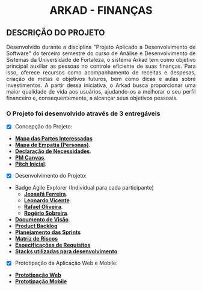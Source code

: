 <h1 align="center"> ARKAD - FINANÇAS </h1>

## DESCRIÇÃO DO PROJETO

<p align="justify">
 Desenvolvido durante a disciplina "Projeto Aplicado a Desenvolvimento de Software" do terceiro semestre do curso de Análise e Desenvolvimento de Sistemas da Universidade de Fortaleza, o sistema Arkad tem como objetivo principal auxiliar as pessoas no controle eficiente de suas finanças. Para isso, oferece recursos como acompanhamento de receitas e despesas, criação de metas e objetivos futuros, bem como dicas e aulas sobre investimentos. A partir dessa iniciativa, o Arkad busca proporcionar uma maior qualidade de vida aos usuários, ajudando-os a melhorar o seu perfil financeiro e, consequentemente, a alcançar seus objetivos pessoais.
 </p>

### O Projeto foi desenvolvido através de 3 entregáveis

- [x] Concepção do Projeto:
- [**Mapa das Partes Interessadas**](https://docs.google.com/document/d/1yZN9z0CAWfIGxo1EZhPLgXNFlgm4jXHx/edit?usp=share_link&ouid=109875806438110624967&rtpof=true&sd=true)
- [**Mapa de Empatia (Personas)**](https://drive.google.com/drive/folders/1zdpvCsRw2NKQr0Sw0Cd8srMQXbOyHhy5?usp=share_link).
- [**Declaração de Necessidades**](https://docs.google.com/document/d/1yZN9z0CAWfIGxo1EZhPLgXNFlgm4jXHx/edit?usp=share_link&ouid=109875806438110624967&rtpof=true&sd=true).
- [**PM Canvas**](https://docs.google.com/spreadsheets/d/1EoBdfz2naj_-vFGkVmKFQPjGIFZ_Vz8N/edit?usp=share_link&ouid=109875806438110624967&rtpof=true&sd=true).
- [**Pitch Inicial**](https://docs.google.com/spreadsheets/d/1EoBdfz2naj_-vFGkVmKFQPjGIFZ_Vz8N/edit?usp=share_link&ouid=109875806438110624967&rtpof=true&sd=true).
- [x] Desenvolvimento do Projeto:
- Badge Agile Explorer (Individual para cada participante)
  - [**Jeosafá Ferreira**]().
  - [**Leonardo Vicente**](https://drive.google.com/file/d/145dhdpNePn6RLJ7EGqs35aTfB0bnLhw9/view?usp=share_link).
  - [**Rafael Oliveira**](https://drive.google.com/file/d/1s-W6CSojuVh1bklXzuL3a83_sIM4N8fH/view?usp=share_link).
  - [**Rogério Sobreira**](https://drive.google.com/file/d/1LwHQ40PxWXbnTtDrRGNFSqKRuGyEvyrQ/view?usp=share_link).
- [**Documento de Visão**](https://drive.google.com/drive/folders/1zRooDbK7E4k31Oz4uGMdCBA55HOy8EI3?usp=share_link).
- [**Product Backlog**](https://drive.google.com/file/d/1wrnNwo_-2Q0YcwjEHH7NAaYt8-S3F9-k/view?usp=share_link)
- [**Planejamento das Sprints**](https://drive.google.com/file/d/1BLsFeRD41eXZTB9RB0fpc6blfTryH6M-/view?usp=share_link)
- [**Matriz de Riscos**]()
- [**Especificações de Requisitos**]()
- [**Stacks utilizadas para desenvolvimento**]()

- [x] Prototipação da Aplicação Web e Mobile:
- [**Prototipação Web**]()
- [**Prototipação Mobile**]()
